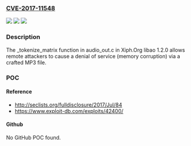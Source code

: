 ### [CVE-2017-11548](https://cve.mitre.org/cgi-bin/cvename.cgi?name=CVE-2017-11548)
![](https://img.shields.io/static/v1?label=Product&message=n%2Fa&color=blue)
![](https://img.shields.io/static/v1?label=Version&message=n%2Fa&color=blue)
![](https://img.shields.io/static/v1?label=Vulnerability&message=n%2Fa&color=brighgreen)

### Description

The _tokenize_matrix function in audio_out.c in Xiph.Org libao 1.2.0 allows remote attackers to cause a denial of service (memory corruption) via a crafted MP3 file.

### POC

#### Reference
- http://seclists.org/fulldisclosure/2017/Jul/84
- https://www.exploit-db.com/exploits/42400/

#### Github
No GitHub POC found.

